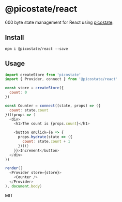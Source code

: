 # @picostate/react
600 byte state management for React using [picostate](https://github.com/estrattonbailey/picostate).

## Install
```
npm i @picostate/react --save
```

## Usage
```javascript
import createStore from 'picostate'
import { Provider, connect } from '@picostate/react'

const store = createStore({
  count: 0
})

const Counter = connect((state, props) => ({
  count: state.count
}))(props => (
  <div>
    <h1>The count is {props.count}</h1>

    <button onClick={e => {
      props.hydrate(state => ({
        count: state.count + 1
      }))()
    }}>Increment</button>
  </div>
))

render((
  <Provider store={store}>
    <Counter />
  </Provider>
), document.body)
```

MIT
